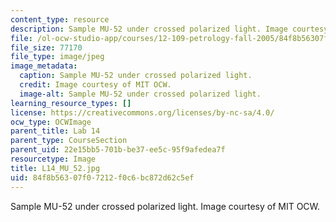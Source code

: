```yaml
---
content_type: resource
description: Sample MU-52 under crossed polarized light. Image courtesy of MIT OCW.
file: /ol-ocw-studio-app/courses/12-109-petrology-fall-2005/84f8b56307f07212f0c6bc872d62c5ef_L14_MU_52.jpg
file_size: 77170
file_type: image/jpeg
image_metadata:
  caption: Sample MU-52 under crossed polarized light.
  credit: Image courtesy of MIT OCW.
  image-alt: Sample MU-52 under crossed polarized light.
learning_resource_types: []
license: https://creativecommons.org/licenses/by-nc-sa/4.0/
ocw_type: OCWImage
parent_title: Lab 14
parent_type: CourseSection
parent_uid: 22e15bb5-701b-be37-ee5c-95f9afedea7f
resourcetype: Image
title: L14_MU_52.jpg
uid: 84f8b563-07f0-7212-f0c6-bc872d62c5ef
---
```

Sample MU-52 under crossed polarized light. Image courtesy of MIT OCW.